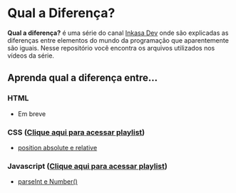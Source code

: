 # Qual a Diferença?

**Qual a diferença?** é uma série do canal [Inkasa Dev](https://www.youtube.com/inkasadev?sub_confirmation=1) onde são explicadas as diferenças entre elementos do mundo da programação que aparentemente são iguais. Nesse repositório você encontra os arquivos utilizados nos vídeos da série.

## Aprenda qual a diferença entre...

### HTML
- Em breve
  
### CSS ([Clique aqui para acessar playlist](https://www.youtube.com/playlist?list=PL28O_hEAqjAtFzEBAfaPZuV8l5uC8mNAp))
- [position absolute e relative](https://youtu.be/lRNiaInU-U4)

### Javascript ([Clique aqui para acessar playlist](https://www.youtube.com/playlist?list=PL28O_hEAqjAuiCHIXajqUqzah-it5c1PK))
- [parseInt e Number()](https://youtu.be/TMIMPSyCs48)